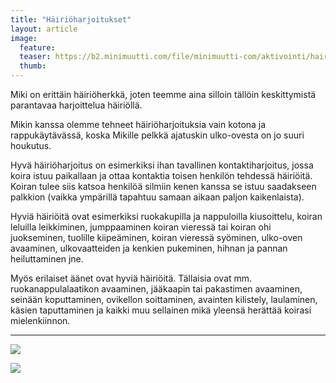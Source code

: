 ```yaml
---
title: "Häiriöharjoitukset"
layout: article
image:
  feature:
  teaser: https://b2.minimuutti.com/file/minimuutti-com/aktivointi/hairioharjoitukset/DSC41355-245px.jpg
  thumb:
---
```


Miki on erittäin häiriöherkkä, joten teemme aina silloin tällöin keskittymistä parantavaa harjoittelua häiriöllä.

Mikin kanssa olemme tehneet häiriöharjoituksia vain kotona ja rappukäytävässä, koska Mikille pelkkä ajatuskin ulko-ovesta on jo suuri houkutus.

Hyvä häiriöharjoitus on esimerkiksi ihan tavallinen kontaktiharjoitus, jossa koira istuu paikallaan ja ottaa kontaktia toisen henkilön tehdessä häiriöitä. Koiran tulee siis katsoa henkilöä silmiin kenen kanssa se istuu saadakseen palkkion (vaikka ympärillä tapahtuu samaan aikaan paljon kaikenlaista).

Hyviä häiriöitä ovat esimerkiksi ruokakupilla ja nappuloilla kiusoittelu, koiran leluilla leikkiminen, jumppaaminen koiran vieressä tai koiran ohi juokseminen, tuolille kiipeäminen, koiran vieressä syöminen, ulko-oven avaaminen, ulkovaatteiden ja kenkien pukeminen, hihnan ja pannan heiluttaminen jne.

Myös erilaiset äänet ovat hyviä häiriöitä. Tällaisia ovat mm. ruokanappulalaatikon avaaminen, jääkaapin tai pakastimen avaaminen, seinään koputtaminen, ovikellon soittaminen, avainten kilistely, laulaminen, käsien taputtaminen ja kaikki muu sellainen mikä yleensä herättää koirasi mielenkiinnon.

---

![](https://b2.minimuutti.com/file/minimuutti-com/aktivointi/hairioharjoitukset/DSC41354-800px.jpg)

![](https://b2.minimuutti.com/file/minimuutti-com/aktivointi/hairioharjoitukset/DSC41355-800px.jpg)
